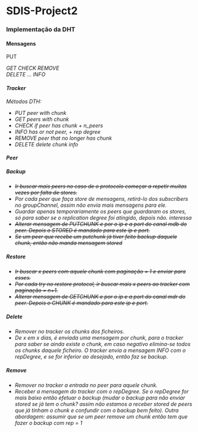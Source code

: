 # SDIS-Project2 

### Implementação da DHT

#### Mensagens
PUT     <key> <address> <port1> <port2> <port3> <port4> <CRLF><CRLF>
GET     <key> <numberPeers> <pagination>                <CRLF><CRLF>
CHECK   <key>                                           <CRLF><CRLF>
REMOVE  <key> <address> <port1> <port2> <port3> <port4> <CRLF><CRLF>
DELETE  <key> <CRLF> <key> <CRLF> ...                   <CRLF><CRLF>
INFO    <key> <repDegree>                               <CRLF><CRLF>
        
#### Tracker
Métodos DTH:
* PUT       peer with chunk
* GET       peers with chunk
* CHECK     if peer has chunk + n_peers
* INFO      has or not peer, + rep degree
* REMOVE    peer that no longer has chunk
* DELETE    delete chunk info

#### Peer

##### Backup
* ~~Ir buscar mais peers no caso de o protocolo começar a repetir muitas vezes por falta de stores.~~
* Por cada peer que faça store de mensagens, retirá-lo dos subscribers no groupChannel, assim não envia mais mensagens para ele.
* Guardar apenas temporariamente os peers que guardaram os stores, só para saber se o replication degree foi atingido, depois não. interessa
* ~~Alterar mensagem de PUTCHUNK e por o ip e a port do canal mdb do peer. Depois o STORED é mandado para este ip e port.~~
* ~~Se um peer que recebe um putchunk já tiver feito backup daquele chunk, então não manda mensagem stored~~

##### Restore
* ~~Ir buscar x peers com aquele chunk com paginação = 1 e enviar para esses.~~
* ~~Por cada try no restore protocol, ir buscar mais x peers ao tracker com paginação = n+1.~~
* ~~Alterar mensagem de GETCHUNK e por o ip e a port do canal mdr do peer. Depois o CHUNK é mandado para este ip e port.~~

##### Delete
* Remover no tracker os chunks dos ficheiros.
* De x em x dias, é enviada uma mensagem por chunk, para o tracker para saber se ainda existe o chunk, em caso negativo elimina-se todos os chunks daquele ficheiro. O tracker envia a mensagem INFO com o repDegree, e se for inferior ao desejado, então faz se backup.

##### Remove
* Remover no tracker a entrada no peer para aquele chunk.
* Receber a mensagem do tracker com o repDegree. Se o repDegree for mais baixo então efetuar o backup (mudar o backup para não enviar stored se já tem o chunk? assim não estamos a receber stored de peers que já tinham o chunk e confundir com o backup bem feito). Outra abordagem: assumir que se um peer remove um chunk então tem que fazer o backup com rep = 1
